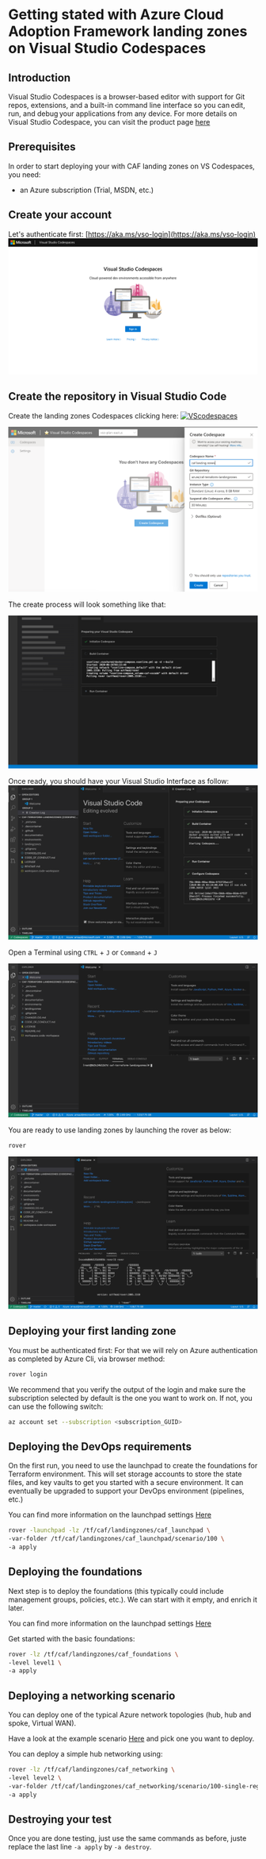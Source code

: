 # Getting stated with Azure Cloud Adoption Framework landing zones on Visual Studio Codespaces

## Introduction

Visual Studio Codespaces is a browser-based editor with support for Git repos, extensions, and a built-in command line interface so you can edit, run, and debug your applications from any device. For more details on Visual Studio Codespace, you can visit the product page [here](https://visualstudio.microsoft.com/services/visual-studio-codespaces/)

## Prerequisites

In order to start deploying your with CAF landing zones on VS Codespaces, you need:

* an Azure subscription (Trial, MSDN, etc.)

## Create your account

Let's authenticate first:
[https://aka.ms/vso-login](https://aka.ms/vso-login)
![Signin](../../_pictures/getting_started/vs_codespaces_getting_started.png)

## Create the repository in Visual Studio Code

Create the landing zones Codespaces clicking here: [![VScodespaces](https://img.shields.io/endpoint?url=https%3A%2F%2Faka.ms%2Fvso-badge)](https://online.visualstudio.com/environments/new?name=caf%20landing%20zones&repo=azure/caf-terraform-landingzones)

![Create](../../_pictures/getting_started/vs_codespaces_create.png)

The create process will look something like that:

![Create](../../_pictures/getting_started/vs_codespaces_create2.png)

Once ready, you should have your Visual Studio Interface as follow:
![Create](../../_pictures/getting_started/vs_codespaces_create3.png)

Open a Terminal using ```CTRL``` + ```J``` or ```Command``` + ```J```

![Create](../../_pictures/getting_started/vs_codespaces_create4.png)

You are ready to use landing zones by launching the rover as below:

```bash
rover
```

![Create](../../_pictures/getting_started/vs_codespaces_rover.png)

## Deploying your first landing zone

You must be authenticated first:
For that we will rely on Azure authentication as completed by Azure Cli, via browser method:

```bash
rover login
```

We recommend that you verify the output of the login and make sure the subscription selected by default is the one you want to work on. If not, you can use the following switch:

```bash
az account set --subscription <subscription_GUID>
```


## Deploying the DevOps requirements

On the first run, you need to use the launchpad to create the foundations for Terraform environment. This will set storage accounts to store the state files, and key vaults to get you started with a secure environment. It can eventually be upgraded to support your DevOps environment (pipelines, etc.)

You can find more information on the launchpad settings [Here](../../landingzones/caf_launchpad)

```bash
rover -launchpad -lz /tf/caf/landingzones/caf_launchpad \
-var-folder /tf/caf/landingzones/caf_launchpad/scenario/100 \
-a apply
```

## Deploying the foundations

Next step is to deploy the foundations (this typically could include management groups, policies, etc.). We can start with it empty, and enrich it later.

You can find more information on the launchpad settings [Here](../../landingzones/caf_launchpad)


Get started with the basic foundations:

```bash
rover -lz /tf/caf/landingzones/caf_foundations \
-level level1 \
-a apply
```

## Deploying a networking scenario

You can deploy one of the typical Azure network topologies (hub, hub and spoke, Virtual WAN).

Have a look at the example scenario [Here](../../landingzones/caf_networking) and pick one you want to deploy.

You can deploy a simple hub networking using:

```bash
rover -lz /tf/caf/landingzones/caf_networking \
-level level2 \
-var-folder /tf/caf/landingzones/caf_networking/scenario/100-single-region-hub \
-a apply
```

## Destroying your test

Once you are done testing, just use the same commands as before, juste replace the last line ```-a apply``` by ```-a destroy```.
